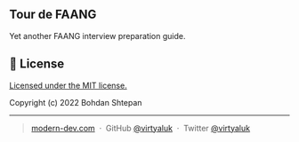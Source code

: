 
## Tour de FAANG

Yet another FAANG interview preparation guide.

## :green_book: License

[Licensed under the MIT license.](https://github.com/tour-de-FAANG/data/blob/master/LICENSE)

Copyright (c) 2022 Bohdan Shtepan

---

> [modern-dev.com](https://modern-dev.com) &nbsp;&middot;&nbsp;
> GitHub [@virtyaluk](https://github.com/virtyaluk) &nbsp;&middot;&nbsp;
> Twitter [@virtyaluk](https://twitter.com/virtyaluk)